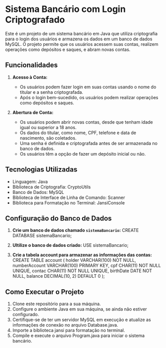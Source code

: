 # Sistema Bancário com Login Criptografado

Este é um projeto de um sistema bancário em Java que utiliza criptografia para o login dos usuários e armazena os dados em um banco de dados MySQL. O projeto permite que os usuários acessem suas contas, realizem operações como depósitos e saques, e abram novas contas.

## Funcionalidades

1. **Acesso à Conta:**
   - Os usuários podem fazer login em suas contas usando o nome do titular e a senha criptografada.
   - Após o login bem-sucedido, os usuários podem realizar operações como depósitos e saques.

2. **Abertura de Conta:**
   - Os usuários podem abrir novas contas, desde que tenham idade igual ou superior a 18 anos.
   - Os dados do titular, como nome, CPF, telefone e data de nascimento, são coletados.
   - Uma senha é definida e criptografada antes de ser armazenada no banco de dados.
   - Os usuários têm a opção de fazer um depósito inicial ou não.

## Tecnologias Utilizadas

- Linguagem: Java
- Biblioteca de Criptografia: CryptoUtils
- Banco de Dados: MySQL
- Biblioteca de Interface de Linha de Comando: Scanner
- Biblioteca para Formatação no Terminal: JansiConsole

## Configuração do Banco de Dados

1. **Crie um banco de dados chamado `sistemaBancario`:**
CREATE DATABASE sistemaBancario;

2. **Ultilize o banco de dados criado:**
USE sistemaBancario;

3. **Crie a tabela account para armazenar as informações das contas:**
CREATE TABLE account (
    holder VARCHAR(100) NOT NULL,
    numberAccount VARCHAR(100) PRIMARY KEY,
    cpf CHAR(11) NOT NULL UNIQUE,
    contac CHAR(11) NOT NULL UNIQUE,
    birthDate DATE NOT NULL,
    balance DECIMAL(10, 2) DEFAULT 0
);

## Como Executar o Projeto
1. Clone este repositório para a sua máquina.
2. Configure o ambiente Java em sua máquina, se ainda não estiver configurado.
3. Certifique-se de ter um servidor MySQL em execução e atualize as informações de conexão no arquivo Database.java.
4. Importe a biblioteca jansi para formatação no terminal.
5. Compile e execute o arquivo Program.java para iniciar o sistema bancário.
